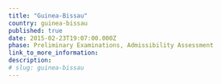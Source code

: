 ```yaml
---
title: "Guinea-Bissau"
country: guinea-bissau
published: true
date: 2015-02-23T19:07:00.000Z
phase: Preliminary Examinations, Admissibility Assessment
link_to_more_information:
description:
# slug: guinea-bissau
---
```

